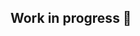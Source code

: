 <!-- # Overview

In a week, I build a personal website for me. It is written in Typescript, using Next.js.

# Getting Started

### Requriments

- Node.js
- Git or Download repository as ZIP

### Enviroment variables

- `GITHUB_ACCESS_TOKEN`

Your personal Github access token [see](https://docs.github.com/en/github/authenticating-to-github/keeping-your-account-and-data-secure/creating-a-personal-access-token)

- `SPOTIFY_CLIENT_ID` and `SPOTIFY_CLIENT_SECRET`

Your Spotify client credentials [see](https://developer.spotify.com/documentation/general/guides/app-settings/)

- `SPOTIFY_REFRESH_TOKEN`

Your Spotify user refresh token [see](https://benwiz.com/blog/create-spotify-refresh-token)

add `user-read-currently-playing` scope
## Technologies I use
- `user-read-currently-playing`
- `user-top-read`
- user-library-modify
- user-library-read

### Running Locally

```shell
$ git clone https://github.com/Skipperlla/website
# or download as ZIP and extract it

$ cd website

$ yarn install && yarn dev
```

# LISENCE

[MIT](https://github.com/Skipperlla/website/blob/main/LICENSE)

# Technologies I use
- Next.js
- Tailwind -->

## Work in progress 🚧